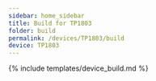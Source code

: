 ```yaml
---
sidebar: home_sidebar
title: Build for TP1803
folder: build
permalink: /devices/TP1803/build
device: TP1803
---
```

{% include templates/device_build.md %}
